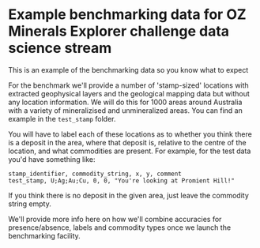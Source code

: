 # Example benchmarking data for OZ Minerals Explorer challenge data science stream

This is an example of the benchmarking data so you know what to expect

For the benchmark we'll provide a number of 'stamp-sized' locations with extracted geophysical layers and the geological mapping data but without any location information. We will do this for 1000 areas around Australia with a variety of mineralizised and unmineralized areas. You can find an example in the `test_stamp` folder.

You will have to label each of these locations as to whether you think there is a deposit in the area, where that deposit is, relative to the centre of the location, and what commodities are present. For example, for the test data you'd have something like:

```csv
stamp_identifier, commodity_string, x, y, comment
test_stamp, U;Ag;Au;Cu, 0, 0, "You're looking at Promient Hill!"
```

If you think there is no deposit in the given area, just leave the commodity string empty.

We'll provide more info here on how we'll combine accuracies for presence/absence, labels and commodity types once we launch the benchmarking facility.